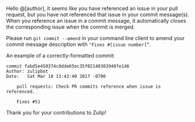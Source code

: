 Hello @[author], it seems like you have referenced an issue in your pull request, but you have not referenced that issue in your commit message(s). When you reference an issue in a commit message, it automatically closes the corresponding issue when the commit is merged.

Please run `git commit --amend` in your command line client to amend your commit message description with `"Fixes #[issue number]”`.

An example of a correctly-formatted commit:
```
commit fabd5e450374c8dde65ec35f02140383940fe146
Author: zulipbot
Date:   Sat Mar 18 13:42:40 2017 -0700

    pull requests: Check PR commits reference when issue is referenced.

    Fixes #51
```

Thank you for your contributions to Zulip!
